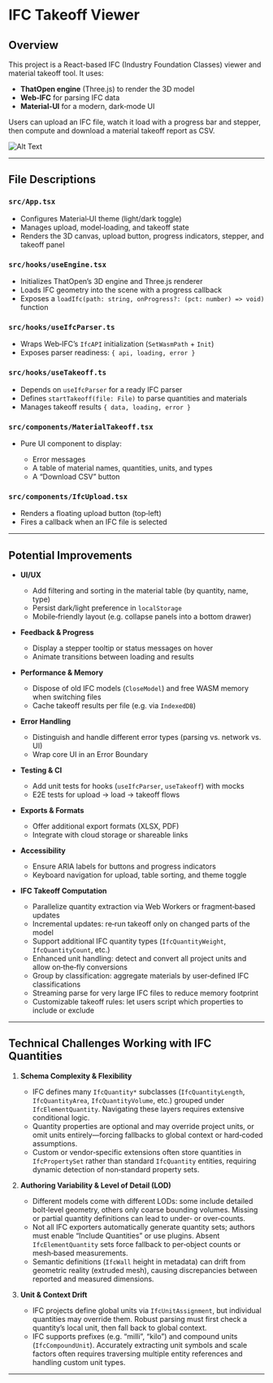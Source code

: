 # IFC Takeoff Viewer

## Overview

This project is a React-based IFC (Industry Foundation Classes) viewer and material takeoff tool. It uses:

* **ThatOpen engine** (Three.js) to render the 3D model
* **Web‑IFC** for parsing IFC data
* **Material‑UI** for a modern, dark‑mode UI

Users can upload an IFC file, watch it load with a progress bar and stepper, then compute and download a material takeoff report as CSV.

![Alt Text](https://github.com/CristianSotomayorGit/ifc-takeoff/blob/main/public/Screencastfrom2025-07-1702-27-06-ezgif.com-video-to-gif-converter.gif)

---

## File Descriptions

### `src/App.tsx`

* Configures Material‑UI theme (light/dark toggle)
* Manages upload, model‑loading, and takeoff state
* Renders the 3D canvas, upload button, progress indicators, stepper, and takeoff panel

### `src/hooks/useEngine.tsx`

* Initializes ThatOpen’s 3D engine and Three.js renderer
* Loads IFC geometry into the scene with a progress callback
* Exposes a `loadIfc(path: string, onProgress?: (pct: number) => void)` function

### `src/hooks/useIfcParser.ts`

* Wraps Web‑IFC’s `IfcAPI` initialization (`SetWasmPath` + `Init`)
* Exposes parser readiness: `{ api, loading, error }`

### `src/hooks/useTakeoff.ts`

* Depends on `useIfcParser` for a ready IFC parser
* Defines `startTakeoff(file: File)` to parse quantities and materials
* Manages takeoff results `{ data, loading, error }`

### `src/components/MaterialTakeoff.tsx`

* Pure UI component to display:

  * Error messages
  * A table of material names, quantities, units, and types
  * A “Download CSV” button

### `src/components/IfcUpload.tsx`

* Renders a floating upload button (top‑left)
* Fires a callback when an IFC file is selected

---

## Potential Improvements

* **UI/UX**

  * Add filtering and sorting in the material table (by quantity, name, type)
  * Persist dark/light preference in `localStorage`
  * Mobile‑friendly layout (e.g. collapse panels into a bottom drawer)

* **Feedback & Progress**

  * Display a stepper tooltip or status messages on hover
  * Animate transitions between loading and results

* **Performance & Memory**

  * Dispose of old IFC models (`CloseModel`) and free WASM memory when switching files
  * Cache takeoff results per file (e.g. via `IndexedDB`)

* **Error Handling**

  * Distinguish and handle different error types (parsing vs. network vs. UI)
  * Wrap core UI in an Error Boundary

* **Testing & CI**

  * Add unit tests for hooks (`useIfcParser`, `useTakeoff`) with mocks
  * E2E tests for upload → load → takeoff flows

* **Exports & Formats**

  * Offer additional export formats (XLSX, PDF)
  * Integrate with cloud storage or shareable links

* **Accessibility**

  * Ensure ARIA labels for buttons and progress indicators
  * Keyboard navigation for upload, table sorting, and theme toggle

* **IFC Takeoff Computation**

  * Parallelize quantity extraction via Web Workers or fragment‑based updates
  * Incremental updates: re‑run takeoff only on changed parts of the model
  * Support additional IFC quantity types (`IfcQuantityWeight`, `IfcQuantityCount`, etc.)
  * Enhanced unit handling: detect and convert all project units and allow on‑the‑fly conversions
  * Group by classification: aggregate materials by user‑defined IFC classifications
  * Streaming parse for very large IFC files to reduce memory footprint
  * Customizable takeoff rules: let users script which properties to include or exclude

---

## Technical Challenges Working with IFC Quantities

1. **Schema Complexity & Flexibility**

   * IFC defines many `IfcQuantity*` subclasses (`IfcQuantityLength`, `IfcQuantityArea`, `IfcQuantityVolume`, etc.) grouped under `IfcElementQuantity`. Navigating these layers requires extensive conditional logic.
   * Quantity properties are optional and may override project units, or omit units entirely—forcing fallbacks to global context or hard‑coded assumptions.
   * Custom or vendor‑specific extensions often store quantities in `IfcPropertySet` rather than standard `IfcQuantity` entities, requiring dynamic detection of non‑standard property sets.

2. **Authoring Variability & Level of Detail (LOD)**

   * Different models come with different LODs: some include detailed bolt‑level geometry, others only coarse bounding volumes. Missing or partial quantity definitions can lead to under‑ or over‑counts.
   * Not all IFC exporters automatically generate quantity sets; authors must enable “Include Quantities” or use plugins. Absent `IfcElementQuantity` sets force fallback to per‑object counts or mesh‑based measurements.
   * Semantic definitions (`IfcWall` height in metadata) can drift from geometric reality (extruded mesh), causing discrepancies between reported and measured dimensions.

3. **Unit & Context Drift**

   * IFC projects define global units via `IfcUnitAssignment`, but individual quantities may override them. Robust parsing must first check a quantity’s local unit, then fall back to global context.
   * IFC supports prefixes (e.g. “milli”, “kilo”) and compound units (`IfcCompoundUnit`). Accurately extracting unit symbols and scale factors often requires traversing multiple entity references and handling custom unit types.

---

